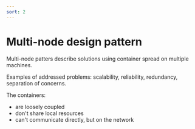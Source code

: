 ```yaml
---
sort: 2
---
```


# Multi-node design pattern

Multi-node patters describe solutions using container spread on multiple machines.

Examples of addressed problems: scalability, reliability, redundancy, separation of concerns.

The containers:
- are loosely coupled
- don't share local resources
- can't communicate directly, but on the network